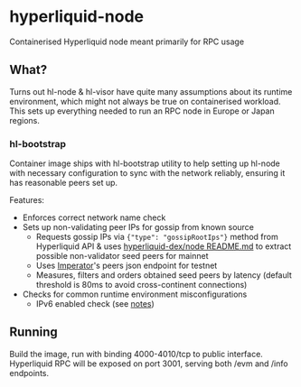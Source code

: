 # hyperliquid-node

Containerised Hyperliquid node meant primarily for RPC usage

## What?

Turns out hl-node & hl-visor have quite many assumptions about its runtime environment, which might not always be true on containerised workload.
This sets up everything needed to run an RPC node in Europe or Japan regions.

### hl-bootstrap

Container image ships with hl-bootstrap utility to help setting up hl-node with necessary configuration to
sync with the network reliably, ensuring it has reasonable peers set up.

Features:
- Enforces correct network name check
- Sets up non-validating peer IPs for gossip from known source
  - Requests gossip IPs via `{"type": "gossipRootIps"}` method from Hyperliquid API & uses [hyperliquid-dex/node README.md](https://github.com/hyperliquid-dex/node/blob/main/README.md#mainnet-non-validator-seed-peers) to extract possible non-validator seed peers for mainnet
  - Uses [Imperator](https://www.imperator.co/)'s peers json endpoint for testnet
  - Measures, filters and orders obtained seed peers by latency (default threshold is 80ms to avoid cross-continent connections)
- Checks for common runtime environment misconfigurations
  - IPv6 enabled check (see [notes](notes.md))

## Running

Build the image, run with binding 4000-4010/tcp to public interface. Hyperliquid RPC will be exposed on port 3001, serving both /evm and /info endpoints.
